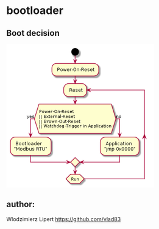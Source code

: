 # bootloader

## Boot decision

![diagram](diagrams/boot_decision.png)

## author:
Wlodzimierz Lipert https://github.com/vlad83
